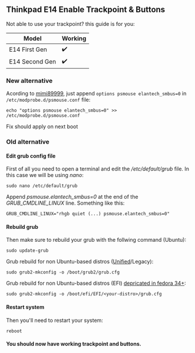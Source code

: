 ## Thinkpad E14 Enable Trackpoint & Buttons

Not able to use your trackpoint? this guide is for you:


| Model          | Working             |
|----------------|---------------------|
| E14 First Gen  | :heavy_check_mark:  |
| E14 Second Gen | :heavy_check_mark:  |

### New alternative

Acording to [mimi89999](https://github.com/rodmaureirac/thinkpad-e14-linux/issues/8), just append `options psmouse elantech_smbus=0` in `/etc/modprobe.d/psmouse.conf` file:

    echo "options psmouse elantech_smbus=0" >> /etc/modprobe.d/psmouse.conf
    
Fix should apply on next boot

### Old alternative
#### Edit grub config file

First of all you need to open a terminal and edit the */etc/default/grub* file. In this case we will be using *nano*:

    sudo nano /etc/default/grub

Append *psmouse.elantech_smbus=0* at the end of the *GRUB_CMDLINE_LINUX* line. Something like this:

    GRUB_CMDLINE_LINUX="rhgb quiet (...) psmouse.elantech_smbus=0"


#### Rebuild grub

Then make sure to rebuild your grub with the follwing command (Ubuntu):

    sudo update-grub

Grub rebuild for non Ubuntu-based distros ([Unified](https://fedoraproject.org/wiki/Changes/UnifyGrubConfig)/Legacy):

    sudo grub2-mkconfig -o /boot/grub2/grub.cfg

Grub rebuild for non Ubuntu-based distros (EFI) [depricated in fedora 34+](https://fedoraproject.org/wiki/Changes/UnifyGrubConfig):

    sudo grub2-mkconfig -o /boot/efi/EFI/<your-distro>/grub.cfg

#### Restart system

Then you'll need to restart your system:

    reboot

#### You should now have working trackpoint and buttons.
